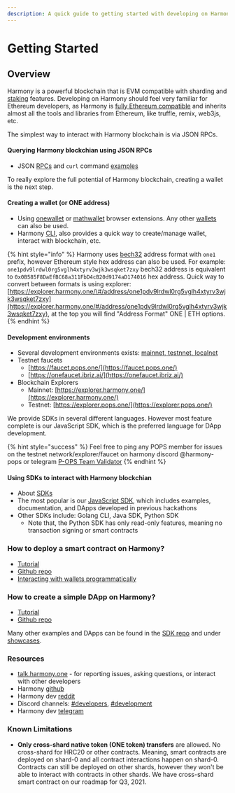 ```yaml
---
description: A quick guide to getting started with developing on Harmony blockchain.
---
```


# Getting Started

## Overview

Harmony is a powerful blockchain that is EVM compatible with sharding and [staking](https://docs.harmony.one/home/validators) features. Developing on Harmony should feel very familiar for Ethereum developers, as Harmony is [fully Ethereum compatible](https://medium.com/harmony-one/launching-full-ethereum-compatibility-on-harmony-e181ed3c6a24) and inherits almost all the tools and libraries from Ethereum, like truffle, remix, web3js, etc.

The simplest way to interact with Harmony blockchain is via JSON RPCs.

#### Querying Harmony blockchian using JSON RPCs

* JSON [RPCs](https://docs.harmony.one/home/developers/api) and `curl` command [examples](https://docs.harmony.one/home/developers/api/methods)

To really explore the full potential of Harmony blockchain, creating a wallet is the next step.

#### Creating a wallet \(or ONE address\)

* Using [onewallet](https://docs.harmony.one/home/wallets/browser-extensions-wallets/one-wallet) or [mathwallet](https://docs.harmony.one/home/wallets/browser-extensions-wallets/mathwallet) browser extensions. Any other [wallets](https://docs.harmony.one/home/wallets) can also be used.
* Harmony [CLI](https://docs.harmony.one/home/wallets/harmony-cli), also provides a quick way to create/manage wallet, interact with blockchain, etc.

{% hint style="info" %}
Harmony uses [bech32](https://en.bitcoin.it/wiki/Bech32) address format with `one1` prefix, however Ethereum style hex address can also be used. For example: `one1pdv9lrdwl0rg5vglh4xtyrv3wjk3wsqket7zxy` bech32 address is equivalent to `0x0B585F8DaEfBC68a311FbD4cB20d9174aD174016` hex address. Quick way to convert between formats is using explorer: [https://explorer.harmony.one/\#/address/one1pdv9lrdwl0rg5vglh4xtyrv3wjk3wsqket7zxy](https://explorer.harmony.one/#/address/one1pdv9lrdwl0rg5vglh4xtyrv3wjk3wsqket7zxy), at the top you will find "Address Format" ONE \| ETH options.
{% endhint %}

#### Development environments

* Several development environments exists: [mainnet, testnnet, localnet](https://docs.harmony.one/home/developers/api#development-environments)
* Testnet faucets
  * [https://faucet.pops.one/](https://faucet.pops.one/) 
  * [https://onefaucet.ibriz.ai/](https://onefaucet.ibriz.ai/)
* Blockchain Explorers
  * Mainnet: [https://explorer.harmony.one/](https://explorer.harmony.one/) 
  * Testnet: [https://explorer.pops.one/](https://explorer.pops.one/)

We provide SDKs in several different languages. However most feature complete is our JavaScript SDK, which is the preferred language for DApp development.

{% hint style="success" %}
Feel free to ping any POPS member for issues on the testnet network/explorer/faucet on harmony discord @harmony-pops or telegram [P-OPS Team Validator](https://t.me/POPS_Team_Validator)
{% endhint %}

#### Using SDKs to interact with Harmony blockchian

* About [SDKs](https://docs.harmony.one/home/developers/sdk)
* The most popular is our [JavaScript SDK](https://github.com/harmony-one/sdk), which includes examples, documentation, and DApps developed in previous hackathons
* Other SDKs include: Golang CLI, Java SDK, Python SDK
  * Note that, the Python SDK has only read-only features, meaning no transaction signing or smart contracts

### How to deploy a smart contract on Harmony?

* [Tutorial](https://docs.harmony.one/home/developers/deploying-on-harmony)
* [Github repo](https://github.com/harmony-one/Smart-Contract-Demo)
* [Interacting with wallets programmatically](https://docs.harmony.one/home/developers/interacting-with-wallet-extensions)

### How to create a simple DApp on Harmony?

* [Tutorial](https://www.youtube.com/watch?v=1eigt2z8oWM&t=4s)
* [Github repo](https://github.com/harmony-one/token-faucet-demo-dapp)

Many other examples and DApps can be found in the [SDK repo](https://github.com/harmony-one/sdk) and under [showcases](https://docs.harmony.one/home/showcases).

### Resources

* [talk.harmony.one](https://talk.harmony.one/c/developers/31) - for reporting issues, asking questions, or interact with other developers
* Harmony [github](https://github.com/harmony-one)
* Harmony dev [reddit](https://www.reddit.com/r/Harmony_Devs/)
* Discord channels: [\#developers](https://discord.gg/bK3vb3chuv), [\#development](https://discord.gg/Umfnga3bFU)
* Harmony dev [telegram](https://t.me/HarmonyDevs)

### Known Limitations

* **Only cross-shard native token \(ONE token\) transfers** are allowed. No cross-shard for HRC20 or other contracts. Meaning, smart contracts are deployed on shard-0 and all contract interactions happen on shard-0. Contracts can still be deployed on other shards, however they won't be able to interact with contracts in other shards. We have cross-shard smart contract on our roadmap for Q3, 2021.

